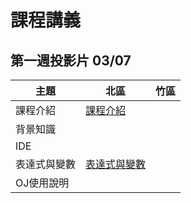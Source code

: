 # 課程講義

## 第一週投影片 03/07
| 主題         | 北區                      | 竹區                           |
| ------------ | ------------------------- | ------------------------------ |
| 課程介紹     | [課程介紹](https://drive.google.com/file/d/1IJk9-NqwOl49vJnuhiONlzYMIBYEQNCk/view?usp=sharing)|  |
| 背景知識     |  |  |
| IDE          |  |  |
| 表達式與變數 |  [表達式與變數](https://www.csie.ntu.edu.tw/~b06902029/reveal.js/Sprout/2020/Variable/#/)|  |
| OJ使用說明   |  |  |
